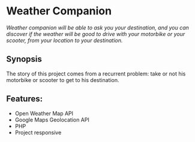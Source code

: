 # Weather Companion

*Weather companion will be able to ask you your destination, and you can discover if the weather will be good to drive with your motorbike or your scooter, from your location to your destination.* 

## Synopsis
The story of this project comes from a recurrent problem: take or not his motorbike or scooter to get to his destination.

## Features:
- Open Weather Map API
- Google Maps Geolocation API
- PHP
- Project responsive
